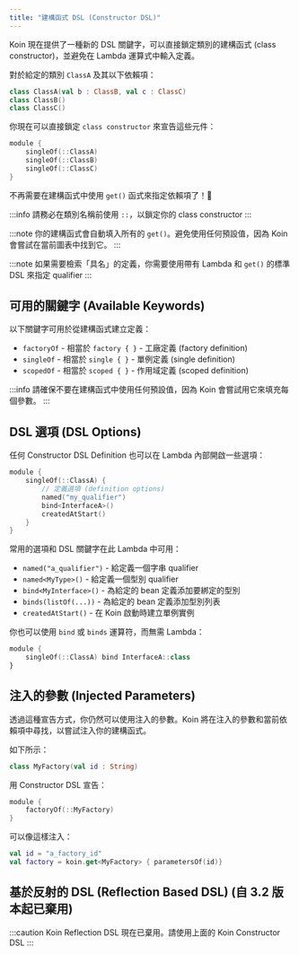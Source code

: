 ```yaml
---
title: "建構函式 DSL (Constructor DSL)"
---
```

Koin 現在提供了一種新的 DSL 關鍵字，可以直接鎖定類別的建構函式 (class constructor)，並避免在 Lambda 運算式中輸入定義。

對於給定的類別 `ClassA` 及其以下依賴項：

```kotlin
class ClassA(val b : ClassB, val c : ClassC)
class ClassB()
class ClassC()
```

你現在可以直接鎖定 `class constructor` 來宣告這些元件：

```kotlin
module {
    singleOf(::ClassA)
    singleOf(::ClassB)
    singleOf(::ClassC)
}
```

不再需要在建構函式中使用 `get()` 函式來指定依賴項了！🎉

:::info
請務必在類別名稱前使用 `::`，以鎖定你的 class constructor
:::

:::note
你的建構函式會自動填入所有的 `get()`。避免使用任何預設值，因為 Koin 會嘗試在當前圖表中找到它。
:::

:::note
如果需要檢索「具名」的定義，你需要使用帶有 Lambda 和 `get()` 的標準 DSL 來指定 qualifier
:::

## 可用的關鍵字 (Available Keywords)

以下關鍵字可用於從建構函式建立定義：

* `factoryOf` - 相當於 `factory { }` - 工廠定義 (factory definition)
* `singleOf` - 相當於 `single { }` - 單例定義 (single definition)
* `scopedOf` - 相當於 `scoped { }` - 作用域定義 (scoped definition)

:::info
請確保不要在建構函式中使用任何預設值，因為 Koin 會嘗試用它來填充每個參數。
:::

## DSL 選項 (DSL Options)

任何 Constructor DSL Definition 也可以在 Lambda 內部開啟一些選項：

```kotlin
module {
    singleOf(::ClassA) { 
        // 定義選項 (definition options)
        named("my_qualifier")
        bind<InterfaceA>()
        createdAtStart()
    }
}
```

常用的選項和 DSL 關鍵字在此 Lambda 中可用：

* `named("a_qualifier")` - 給定義一個字串 qualifier
* `named<MyType>()` - 給定義一個型別 qualifier
* `bind<MyInterface>()` - 為給定的 bean 定義添加要綁定的型別
* `binds(listOf(...))` - 為給定的 bean 定義添加型別列表
* `createdAtStart()` - 在 Koin 啟動時建立單例實例

你也可以使用 `bind` 或 `binds` 運算符，而無需 Lambda：

```kotlin
module {
    singleOf(::ClassA) bind InterfaceA::class
}
```

## 注入的參數 (Injected Parameters)

透過這種宣告方式，你仍然可以使用注入的參數。Koin 將在注入的參數和當前依賴項中尋找，以嘗試注入你的建構函式。

如下所示：

```kotlin
class MyFactory(val id : String)
```

用 Constructor DSL 宣告：

```kotlin
module {
    factoryOf(::MyFactory)
}
```

可以像這樣注入：

```kotlin
val id = "a_factory_id"
val factory = koin.get<MyFactory> { parametersOf(id)}
```

## 基於反射的 DSL (Reflection Based DSL) (自 3.2 版本起已棄用)

:::caution
Koin Reflection DSL 現在已棄用。請使用上面的 Koin Constructor DSL
:::